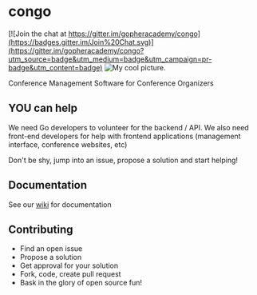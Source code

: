 # congo

[![Join the chat at https://gitter.im/gopheracademy/congo](https://badges.gitter.im/Join%20Chat.svg)](https://gitter.im/gopheracademy/congo?utm_source=badge&utm_medium=badge&utm_campaign=pr-badge&utm_content=badge)
![My cool picture](https://raw.githubusercontent.com/gopheracademy/congo/master/logo.jpg).

Conference Management Software for Conference Organizers

## YOU can help
We need Go developers to volunteer for the backend / API.  We also need front-end developers for help with frontend applications (management interface, conference websites, etc)

Don't be shy, jump into an issue, propose a solution and start helping!

## Documentation
See our [wiki](https://github.com/gopheracademy/congo/wiki) for documentation

## Contributing
* Find an open issue
* Propose a solution
* Get approval for your solution
* Fork, code, create pull request
* Bask in the glory of open source fun!
